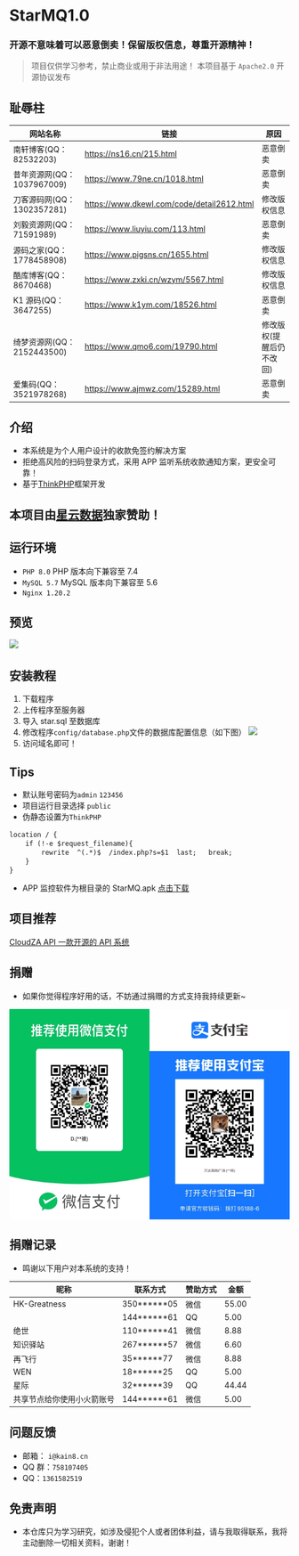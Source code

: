 # StarMQ1.0

### 开源不意味着可以恶意倒卖！保留版权信息，尊重开源精神！

> 项目仅供学习参考，禁止商业或用于非法用途！
> 本项目基于 `Apache2.0` 开源协议发布

## 耻辱柱

| 网站名称                   | 链接                                       | 原因                     |
| -------------------------- | ------------------------------------------ | ------------------------ |
| 南轩博客(QQ：82532203)     | https://ns16.cn/215.html                   | 恶意倒卖                 |
| 昔年资源网(QQ：1037967009) | https://www.79ne.cn/1018.html              | 恶意倒卖                 |
| 刀客源码网(QQ：1302357281) | https://www.dkewl.com/code/detail2612.html | 修改版权信息             |
| 刘毅资源网(QQ：71591989)   | https://www.liuyiu.com/113.html            | 恶意倒卖                 |
| 源码之家(QQ：1778458908)   | https://www.pigsns.cn/1655.html            | 修改版权信息             |
| 酷库博客(QQ：8670468)      | https://www.zxki.cn/wzym/5567.html         | 修改版权信息             |
| K1 源码(QQ：3647255)       | https://www.k1ym.com/18526.html            | 恶意倒卖                 |
| 绮梦资源网(QQ：2152443500) | https://www.qmo6.com/19790.html            | 修改版权(提醒后仍不改回) |
| 爱集码(QQ：3521978268)     | https://www.ajmwz.com/15289.html           | 恶意倒卖                 |

## 介绍

- 本系统是为个人用户设计的收款免签约解决方案
- 拒绝高风险的扫码登录方式，采用 APP 监听系统收款通知方案，更安全可靠！
- 基于[ThinkPHP](https://www.thinkphp.cn/)框架开发

## 本项目由[星云数据](https://cloud.staridc.cn)独家赞助！

## 运行环境

- `PHP 8.0` PHP 版本向下兼容至 7.4
- `MySQL 5.7` MySQL 版本向下兼容至 5.6
- `Nginx 1.20.2`

## 预览

![](https://cdn.wgbor.cn/uploads/2023/02/02/167532925963db7eebdb8c9.png)

## 安装教程

1. 下载程序
2. 上传程序至服务器
3. 导入 star.sql 至数据库
4. 修改程序`config/database.php`文件的数据库配置信息（如下图）
   ![](https://cdn.wgbor.cn/uploads/2023/02/02/167532567063db70e6d4724.png)
5. 访问域名即可！

## Tips

- 默认账号密码为`admin` `123456`
- 项目运行目录选择 `public`
- 伪静态设置为`ThinkPHP`

```
location / {
	if (!-e $request_filename){
		rewrite  ^(.*)$  /index.php?s=$1  last;   break;
	}
}
```

- APP 监控软件为根目录的 StarMQ.apk
  [点击下载](./StarMQ.apk)

## 项目推荐

[CloudZA API 一款开源的 API 系统](https://github.com/iCloudZA/CloudZA_API)

## 捐赠

- 如果你觉得程序好用的话，不妨通过捐赠的方式支持我持续更新~
<center style="display:flex;">
<img src="./wx.jpg" width="50%">
<img src="./ali.jpg" width="50%">
</center>

## 捐赠记录

- 鸣谢以下用户对本系统的支持！

| 昵称                       | 联系方式      | 赞助方式 | 金额  |
| -------------------------- | ------------- | -------- | ----- |
| HK-Greatness               | 350**\*\***05 | 微信     | 55.00 |
|                            | 144**\*\***61 | QQ       | 5.00  |
| 绝世                       | 110**\*\***41 | 微信     | 8.88  |
| 知识驿站                   | 267**\*\***57 | 微信     | 6.60  |
| 再飞行                     | 35**\*\***77  | 微信     | 8.88  |
| WEN                        | 18**\*\***25  | QQ       | 5.00  |
| 星际                       | 32**\*\***39  | QQ       | 44.44 |
| 共享节点给你使用小火箭账号 | 144**\*\***61 | 微信     | 5.00  |

## 问题反馈

- 邮箱： `i@kain8.cn`
- QQ 群：`758107405`
- QQ：`1361582519`

## 免责声明

- 本仓库只为学习研究，如涉及侵犯个人或者团体利益，请与我取得联系，我将主动删除一切相关资料，谢谢！
